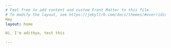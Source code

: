 ```yaml
---
# Feel free to add content and custom Front Matter to this file.
# To modify the layout, see https://jekyllrb.com/docs/themes/#overriding-theme-defaults
Hey
layout: home

Hi, I'm adithya, test this

---
```

